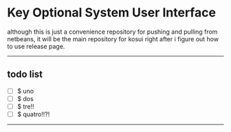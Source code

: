 Key Optional System User Interface
===
although this is just a convenience repository for pushing and pulling 
from netbeans, it will be the main repository for kosui right after
i figure out how to use release page.

<hr>

## todo list

- [ ] $ uno
- [ ] $ dos
- [ ] $ tre!!
- [ ] $ quatro!!?! 

<hr><!--eof-->
